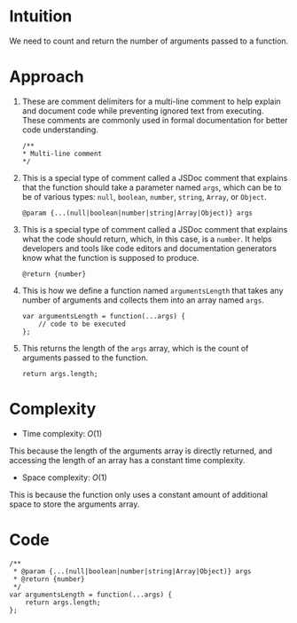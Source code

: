 # Intuition
<!-- Describe your first thoughts on how to solve this problem. -->
We need to count and return the number of arguments passed to a function.

# Approach
<!-- Describe your approach to solving the problem. -->
1. These are comment delimiters for a multi-line comment to help explain and document code while preventing ignored text from executing. These comments are commonly used in formal documentation for better code understanding.

    ```
    /**
    * Multi-line comment
    */
    ```

2. This is a special type of comment called a JSDoc comment that explains that the function should take a parameter named `args`, which can be to be of various types: `null`, `boolean`, `number`, `string`, `Array`, or `Object`.

    ```
    @param {...(null|boolean|number|string|Array|Object)} args
    ```

3. This is a special type of comment called a JSDoc comment that explains what the code should return, which, in this case, is a `number`. It helps developers and tools like code editors and documentation generators know what the function is supposed to produce.

    ```
    @return {number}
    ```

4. This is how we define a function named `argumentsLength` that takes any number of arguments and collects them into an array named `args`.

    ```
    var argumentsLength = function(...args) {
        // code to be executed
    };
    ```

5. This returns the length of the `args` array, which is the count of arguments passed to the function.

    ```
    return args.length;
    ```

# Complexity
- Time complexity: $O(1)$
<!-- Add your time complexity here, e.g. $$O(n)$$ -->
This because the length of the arguments array is directly returned, and accessing the length of an array has a constant time complexity.

- Space complexity: $O(1)$
<!-- Add your space complexity here, e.g. $$O(n)$$ -->
This is because the function only uses a constant amount of additional space to store the arguments array.

# Code
```
/**
 * @param {...(null|boolean|number|string|Array|Object)} args
 * @return {number}
 */
var argumentsLength = function(...args) {
    return args.length;
};
```
